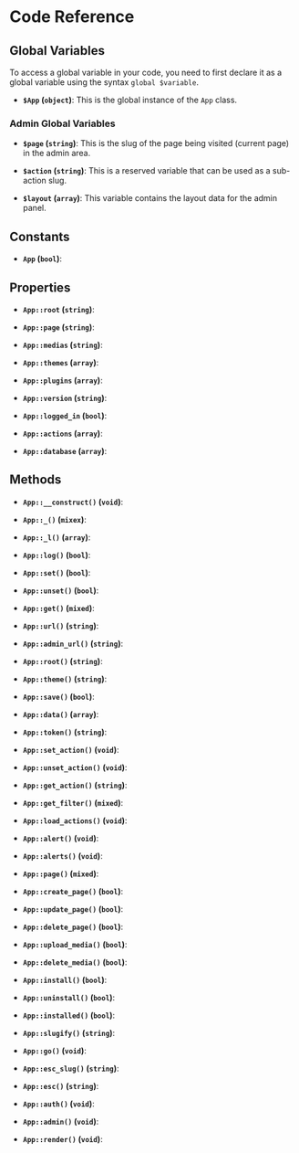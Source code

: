 # Code Reference


## Global Variables
To access a global variable in your code, you need to first declare it as a global variable using the syntax `global $variable`. 

- **`$App` (`object`)**:
This is the global instance of the `App` class.

### Admin Global Variables

- **`$page` (`string`)**:
This is the slug of the page being visited (current page) in the admin area.

- **`$action` (`string`)**:
This is a reserved variable that can be used as a sub-action slug.

- **`$layout` (`array`)**:
This variable contains the layout data for the admin panel.

## Constants

- **`App` (`bool`)**:

## Properties

- **`App::root` (`string`)**:

- **`App::page` (`string`)**:

- **`App::medias` (`string`)**:

- **`App::themes` (`array`)**:

- **`App::plugins` (`array`)**:

- **`App::version` (`string`)**:

- **`App::logged_in` (`bool`)**:

- **`App::actions` (`array`)**:

- **`App::database` (`array`)**:

## Methods

- **`App::__construct()` (`void`)**:

- **`App::_()` (`mixex`)**:

- **`App::_l()` (`array`)**:

- **`App::log()` (`bool`)**:

- **`App::set()` (`bool`)**:

- **`App::unset()` (`bool`)**:

- **`App::get()` (`mixed`)**:

- **`App::url()` (`string`)**:

- **`App::admin_url()` (`string`)**:

- **`App::root()` (`string`)**:

- **`App::theme()` (`string`)**:

- **`App::save()` (`bool`)**:

- **`App::data()` (`array`)**:

- **`App::token()` (`string`)**:

- **`App::set_action()` (`void`)**:

- **`App::unset_action()` (`void`)**:

- **`App::get_action()` (`string`)**:

- **`App::get_filter()` (`mixed`)**:

- **`App::load_actions()` (`void`)**:

- **`App::alert()` (`void`)**:

- **`App::alerts()` (`void`)**:

- **`App::page()` (`mixed`)**:

- **`App::create_page()` (`bool`)**:

- **`App::update_page()` (`bool`)**:

- **`App::delete_page()` (`bool`)**:

- **`App::upload_media()` (`bool`)**:

- **`App::delete_media()` (`bool`)**:

- **`App::install()` (`bool`)**:

- **`App::uninstall()` (`bool`)**:

- **`App::installed()` (`bool`)**:

- **`App::slugify()` (`string`)**:

- **`App::go()` (`void`)**:

- **`App::esc_slug()` (`string`)**:

- **`App::esc()` (`string`)**:

- **`App::auth()` (`void`)**:

- **`App::admin()` (`void`)**:

- **`App::render()` (`void`)**:


